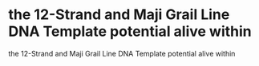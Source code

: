 # the 12-Strand and Maji Grail Line DNA Template potential alive within

the 12-Strand and Maji Grail Line DNA Template potential alive within